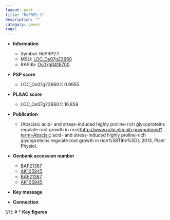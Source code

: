 ```yaml
---
layout: post
title: "RePRP2.1"
description: ""
category: genes
tags: 
---
```


* **Information**  
    + Symbol: RePRP2.1  
    + MSU: [LOC_Os07g23660](http://rice.plantbiology.msu.edu/cgi-bin/ORF_infopage.cgi?orf=LOC_Os07g23660)  
    + RAPdb: [Os07g0418700](http://rapdb.dna.affrc.go.jp/viewer/gbrowse_details/irgsp1?name=Os07g0418700)  

* **PSP score**  
    + LOC_Os07g23660.1: 0.9955 

* **PLAAC score**  
    + LOC_Os07g23660.1: 16.859 

* **Publication**  
    + [Abscisic acid- and stress-induced highly proline-rich glycoproteins regulate root growth in rice](http://www.ncbi.nlm.nih.gov/pubmed?term=Abscisic acid- and stress-induced highly proline-rich glycoproteins regulate root growth in rice%5BTitle%5D), 2013, Plant Physiol.

* **Genbank accession number**  
    + [BAF21387](http://www.ncbi.nlm.nih.gov/nuccore/BAF21387)
    + [AK105945](http://www.ncbi.nlm.nih.gov/nuccore/AK105945)
    + [BAF21387](http://www.ncbi.nlm.nih.gov/nuccore/BAF21387)
    + [AK105945](http://www.ncbi.nlm.nih.gov/nuccore/AK105945)

* **Key message**  

* **Connection**  

[//]: # * **Key figures**  


